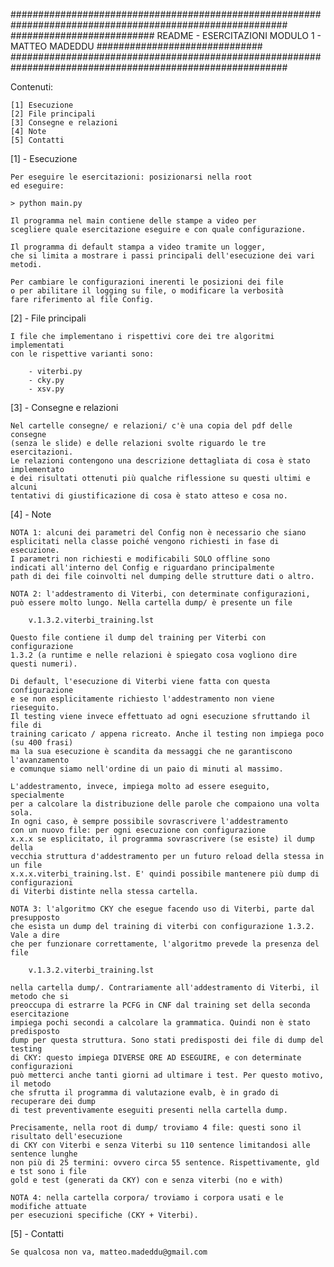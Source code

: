 ##########################################################################################################
########################## README - ESERCITAZIONI MODULO 1 - MATTEO MADEDDU ##############################
##########################################################################################################

Contenuti:

    [1] Esecuzione
    [2] File principali
    [3] Consegne e relazioni
    [4] Note
    [5] Contatti

[1] - Esecuzione

    Per eseguire le esercitazioni: posizionarsi nella root
    ed eseguire:

    > python main.py

    Il programma nel main contiene delle stampe a video per
    scegliere quale esercitazione eseguire e con quale configurazione.

    Il programma di default stampa a video tramite un logger,
    che si limita a mostrare i passi principali dell'esecuzione dei vari
    metodi.

    Per cambiare le configurazioni inerenti le posizioni dei file
    o per abilitare il logging su file, o modificare la verbosità
    fare riferimento al file Config.

[2] - File principali

    I file che implementano i rispettivi core dei tre algoritmi implementati
    con le rispettive varianti sono:

        - viterbi.py
        - cky.py
        - xsv.py

[3] - Consegne e relazioni

    Nel cartelle consegne/ e relazioni/ c'è una copia del pdf delle consegne
    (senza le slide) e delle relazioni svolte riguardo le tre esercitazioni.
    Le relazioni contengono una descrizione dettagliata di cosa è stato implementato
    e dei risultati ottenuti più qualche riflessione su questi ultimi e alcuni
    tentativi di giustificazione di cosa è stato atteso e cosa no.

[4] - Note

    NOTA 1: alcuni dei parametri del Config non è necessario che siano
    esplicitati nella classe poiché vengono richiesti in fase di esecuzione.
    I parametri non richiesti e modificabili SOLO offline sono
    indicati all'interno del Config e riguardano principalmente
    path di dei file coinvolti nel dumping delle strutture dati o altro.

    NOTA 2: l'addestramento di Viterbi, con determinate configurazioni,
    può essere molto lungo. Nella cartella dump/ è presente un file

        v.1.3.2.viterbi_training.lst

    Questo file contiene il dump del training per Viterbi con configurazione
    1.3.2 (a runtime e nelle relazioni è spiegato cosa vogliono dire questi numeri).

    Di default, l'esecuzione di Viterbi viene fatta con questa configurazione
    e se non esplicitamente richiesto l'addestramento non viene rieseguito.
    Il testing viene invece effettuato ad ogni esecuzione sfruttando il file di
    training caricato / appena ricreato. Anche il testing non impiega poco (su 400 frasi)
    ma la sua esecuzione è scandita da messaggi che ne garantiscono l'avanzamento
    e comunque siamo nell'ordine di un paio di minuti al massimo.

    L'addestramento, invece, impiega molto ad essere eseguito, specialmente
    per a calcolare la distribuzione delle parole che compaiono una volta sola.
    In ogni caso, è sempre possibile sovrascrivere l'addestramento
    con un nuovo file: per ogni esecuzione con configurazione
    x.x.x se esplicitato, il programma sovrascrivere (se esiste) il dump della
    vecchia struttura d'addestramento per un futuro reload della stessa in un file
    x.x.x.viterbi_training.lst. E' quindi possibile mantenere più dump di configurazioni
    di Viterbi distinte nella stessa cartella.

    NOTA 3: l'algoritmo CKY che esegue facendo uso di Viterbi, parte dal presupposto
    che esista un dump del training di viterbi con configurazione 1.3.2. Vale a dire
    che per funzionare correttamente, l'algoritmo prevede la presenza del file

        v.1.3.2.viterbi_training.lst

    nella cartella dump/. Contrariamente all'addestramento di Viterbi, il metodo che si
    preoccupa di estrarre la PCFG in CNF dal training set della seconda esercitazione
    impiega pochi secondi a calcolare la grammatica. Quindi non è stato predisposto
    dump per questa struttura. Sono stati predisposti dei file di dump del testing
    di CKY: questo impiega DIVERSE ORE AD ESEGUIRE, e con determinate configurazioni
    può metterci anche tanti giorni ad ultimare i test. Per questo motivo, il metodo
    che sfrutta il programma di valutazione evalb, è in grado di recuperare dei dump
    di test preventivamente eseguiti presenti nella cartella dump.

    Precisamente, nella root di dump/ troviamo 4 file: questi sono il risultato dell'esecuzione
    di CKY con Viterbi e senza Viterbi su 110 sentence limitandosi alle sentence lunghe
    non più di 25 termini: ovvero circa 55 sentence. Rispettivamente, gld e tst sono i file
    gold e test (generati da CKY) con e senza viterbi (no e with)

    NOTA 4: nella cartella corpora/ troviamo i corpora usati e le modifiche attuate
    per esecuzioni specifiche (CKY + Viterbi).

[5] - Contatti

    Se qualcosa non va, matteo.madeddu@gmail.com